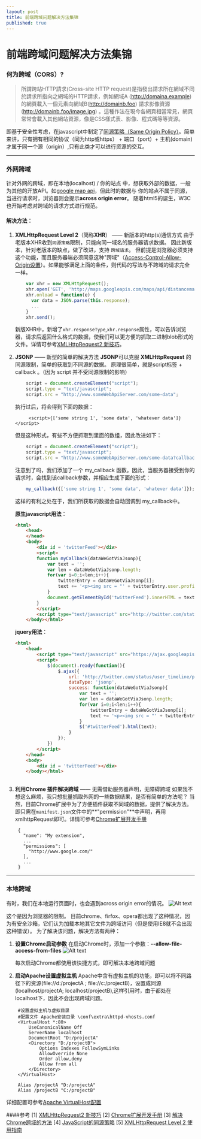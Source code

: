 ```yaml
---
layout: post
title: 前端跨域问题解决方法集锦
published: true
---
```


前端跨域问题解决方法集锦
================

### 何为跨域（CORS）?
> 所謂跨站HTTP請求(Cross-site HTTP request)是指發出請求所在網域不同於請求所指向之網域的HTTP請求，例如網域A (http://domaina.example) 的網頁載入一個<img>元素向網域B(http://domainb.foo) 請求影像資源(http://domainb.foo/image.jpg) 。這種作法在現今各網頁相當常見，網頁常常會載入其他網站資源，像是CSS樣式表、影像、程式碼等等資源。

即基于安全性考虑，在javascript中制定了[同源策略（Same Origin Policy）](https://developer.mozilla.org/zh-CN/docs/Web/JavaScript/Same_origin_policy_for_JavaScript)。简单来讲，只有拥有相同的协议（同为http或https） + 端口（port）+ 主机(domain) 才属于同一个源（origin）,只有此类才可以进行资源的交互。

------------------

### 外网跨域
针对外网的跨域，即在本地(localhost) / 你的站点 中，想获取外部的数据，一般为其他的开放API。如[google map api](https://developers.google.com/maps/?hl=zh-cn)，但此时的数据与 你的站点不属于同源，当进行请求时，浏览器则会提示**across origin error**。
随着html5的诞生，W3C也开始考虑对跨域的请求方式进行规范。
#### 解决方法：
1. **XMLHttpRequest Level 2**（简称**XHR**） —— 新版本的http(s)通信方式
    由于老版本XHR收到`同源策略`限制，只能向同一域名的服务器请求数据。
    因此新版本，针对老版本的缺点，做了改进，支持 `跨域请求`。
    但前提是浏览器必须支持这个功能，而且服务器端必须同意这种"跨域"（[Access-Control-Allow-Origin设置](https://dvcs.w3.org/hg/cors/raw-file/tip/Overview.html)）。如果能够满足上面的条件，则代码的写法与不跨域的请求完全一样。
    
    ``` javascript
        var xhr = new XMLHttpRequest();
        xhr.open('GET', 'http://maps.googleapis.com/maps/api/distancematrix/json');
        xhr.onload = function(e) {
          var data = JSON.parse(this.response);
          ...
        }
        xhr.send();
    ```
    新版XHR中，新增了`xhr.responseType`,`xhr.response`属性，可以告诉浏览器，请求后返回什么格式的数据，使我们可以更方便的抓取二进制blob形式的文件。详情可参考[XMLHttpRequest2 新技巧](http://www.html5rocks.com/zh/tutorials/file/xhr2/)。

2. **JSONP** —— 新型的简单的解决方法
    **JSONP**可以克服 **XMLHttpRequest** 的同源限制，简单的获取到不同源的数据。
    原理很简单，就是script标签 + callback 。（因为 script 并不受同源限制的影响）
    
    ``` javascript
        script = document.createElement("script");
        script.type = "text/javascript";
        script.src = "http://www.someWebApiServer.com/some-data";
    ```
    执行过后，将会得到下面的数据：
    
            <script>{['some string 1', 'some data', 'whatever data']}</script>
    
    但是这种形式，有些不方便抓取到里面的数组，因此改进如下：
    
    ``` javascript
        script = document.createElement("script");
        script.type = "text/javascript";
        script.src = "http://www.someWebApiServer.com/some-data?callback=my_callback";
    ```
    注意到了吗，我们添加了一个 my_callback 函数。因此，当服务器接受到你的请求时，会找到该callback参数，并相应生成下面的形式：
    
    ``` javascript
        my_callback({['some string 1', 'some data', 'whatever data']});
    ```
    这样的有利之处在于，我们所获取的数据会自动回调到 my_callback中。
    
    **原生javascript用法**：
    
    ``` html
    <html>
        <head>
        </head>
        <body>
            <div id = 'twitterFeed'></div>
            <script>
            function myCallback(dataWeGotViaJsonp){
                var text = '';
                var len = dataWeGotViaJsonp.length;
                for(var i=0;i<len;i++){
                    twitterEntry = dataWeGotViaJsonp[i];
                    text += '<p><img src = "' + twitterEntry.user.profile_image_url_https +'"/>' + twitterEntry['text'] + '</p>'
                }
                document.getElementById('twitterFeed').innerHTML = text;
            }
            </script>
            <script type="text/javascript" src="http://twitter.com/status/user_timeline/padraicb.json?count=10&callback=myCallback"></script>
        </body></html>
    
    ```
    
    **jquery用法**：
    
    ``` html
    <html>
        <head>
            <script type="text/javascript" src="https://ajax.googleapis.com/ajax/libs/jquery/1.6.2/jquery.min.js"></script>
            <script>
                $(document).ready(function(){
                    $.ajax({
                        url: 'http://twitter.com/status/user_timeline/padraicb.json?count=10',
                        dataType: 'jsonp',
                        success: function(dataWeGotViaJsonp){
                            var text = '';
                            var len = dataWeGotViaJsonp.length;
                            for(var i=0;i<len;i++){
                                twitterEntry = dataWeGotViaJsonp[i];
                                text += '<p><img src = "' + twitterEntry.user.profile_image_url_https +'"/>' + twitterEntry['text'] + '</p>'
                            }
                            $('#twitterFeed').html(text);
                        }
                    });
                })
            </script>
        </head>
        <body>
            <div id = 'twitterFeed'></div>
        </body></html>
            
    ```

3. **利用Chrome 插件解决跨域** —— 无需借助服务器声明，无障碍跨域
    如果我不想这么麻烦，我只想批量抓取外网的一些数据结果，是否有简单的方法呢？
    当然，目前Chrome扩展中为了方便插件获取不同域的数据，提供了解决方法。
    即只需在`manifest.json`文件中的**"permission"**中声明，再用xmlhttpRequest即可。详情可参考[Chrome扩展开发手册](http://open.chrome.360.cn/html/dev_xhr.html)


        {
          "name": "My extension",
          ...
          "permissions": [
            "http://www.google.com/"
          ],
          ...
        }

-----------------

### 本地跨域
有时，我们在本地运行页面时，也会遇到across origin error的情况。
![Alt text](./2014-05-12_204749.jpg)

这个是因为浏览器的限制。 目前chrome、firfox、opera都出现了这种情况，因为有安全沙箱，它们认为加载本地其它文件为跨域访问（但是使用IE8就不会出现这种错误）。
为了解决该问题，解决方法有两种：
1. **设置Chrome启动参数**
    在启动Chrome时，添加一个参数：**--allow-file-access-from-files**
    ![Alt text](./2014-05-12_205659.jpg)

    每次启动Chrome都使用该快捷方式，即可解决本地跨域问题
2. **启动Apache设置虚拟主机**
    Apache中含有虚拟主机的功能，即可以将不同路径下的资源(file://d:/projectA ; file://c:/projectB)，设置成同源(localhost/projectA; localhost/projectB),这样引用时，由于都处在 localhost下，因此不会出现跨域问题。

        
        #设置虚拟主机与虚拟目录  
        #配置文件 Apache安装目录 \conf\extra\httpd-vhosts.conf
        <VirtualHost *:80>
            UseCanonicalName Off
            ServerName localhost
            DocumentRoot "D:/projectA"
            <Directory "D:/projectB">
        	    Options Indexes FollowSymLinks
        	    AllowOverride None
        	    Order allow,deny
        	    Allow from all
        	</Directory>
        </VirtualHost>
        
        Alias /projectA "D:/projectA"   
        Alias /projectB "C:/projectB"

详细配置可参考[Apache VirtualHost配置](http://httpd.apache.org/docs/2.2/zh-cn/vhosts/)


####参考
[1] [XMLHttpRequest2 新技巧](http://www.html5rocks.com/zh/tutorials/file/xhr2/)
[2] [Chrome扩展开发手册](http://open.chrome.360.cn/html/dev_xhr.html)
[3] [解决Chrome跨域的方法](http://hi.baidu.com/qf_soft/item/01a3bcda48ee7cca1a72b486)
[4] [JavaScript的同源策略](https://developer.mozilla.org/zh-CN/docs/Web/JavaScript/Same_origin_policy_for_JavaScript)
[5] [XMLHttpRequest Level 2 使用指南](http://www.ruanyifeng.com/blog/2012/09/xmlhttprequest_level_2.html)
